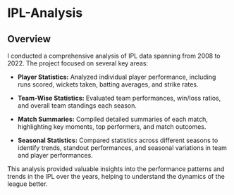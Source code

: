 # IPL-Analysis
## Overview 
I conducted a comprehensive analysis of IPL data spanning from 2008 to 2022. The project focused on several key areas:

- **Player Statistics:** Analyzed individual player performance, including runs scored, wickets taken, batting averages, and strike rates.
* **Team-Wise Statistics:** Evaluated team performances, win/loss ratios, and overall team standings each season.
+ **Match Summaries:** Compiled detailed summaries of each match, highlighting key moments, top performers, and match outcomes.
- **Seasonal Statistics:**  Compared statistics across different seasons to identify trends, standout performances, and seasonal variations in team and player performances.
  
This analysis provided valuable insights into the performance patterns and trends in the IPL over the years, helping to understand the dynamics of the league better.
